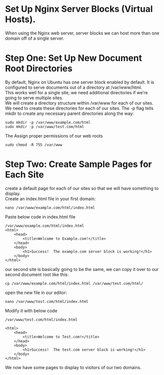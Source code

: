 #  Set Up Nginx Server Blocks (Virtual Hosts).
When using the Nginx web server, server blocks we can host more than one domain off of a single server.

# Step One: Set Up New Document Root Directories
By default, Nginx on Ubuntu has one server block enabled by default. It is configured to serve documents out of a directory at /var/www/html.<br/>
This works well for a single site, we need additional directories if we’re going to serve multiple sites. <br/>
We will create a directory structure within /var/www for each of our sites.<br/>
We need to create these directories for each of our sites. The -p flag tells mkdir to create any necessary parent directories along the way:
```
sudo mkdir -p /var/www/example.com/html
sudo mkdir -p /var/www/test.com/html
```

The Assign proper permissions of our web roots
```
sudo chmod -R 755 /var/www
```

# Step Two: Create Sample Pages for Each Site
create a default page for each of our sites so that we will have something to display.<br/>
Create an index.html file in your first domain:
```
nano /var/www/example.com/html/index.html
```
Paste below code in index.html file
```
/var/www/example.com/html/index.html
<html>
    <head>
        <title>Welcome to Example.com!</title>
    </head>
    <body>
        <h1>Success!  The example.com server block is working!</h1>
    </body>
</html>
```

our second site is basically going to be the same, we can copy it over to our second document root like this:
```
cp /var/www/example.com/html/index.html /var/www/test.com/html/
```
open the new file in our editor:
```
nano /var/www/test.com/html/index.html
```
Modify it with below code
```
/var/www/test.com/html/index.html

<html>
    <head>
        <title>Welcome to Test.com!</title>
    </head>
    <body>
        <h1>Success!  The test.com server block is working!</h1>
    </body>
</html>
```
We now have some pages to display to visitors of our two domains.